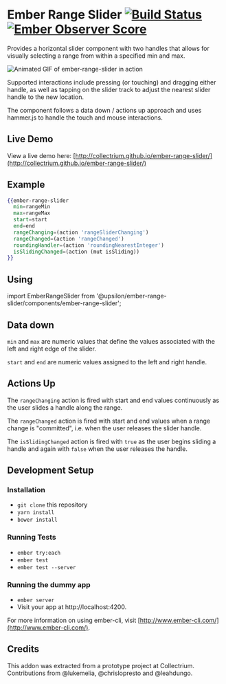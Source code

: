 # Ember Range Slider [![Build Status](https://travis-ci.org/collectrium/ember-range-slider.svg?branch=master)](https://travis-ci.org/collectrium/ember-range-slider) [![Ember Observer Score](http://emberobserver.com/badges/ember-range-slider.svg)](http://emberobserver.com/addons/ember-range-slider)

Provides a horizontal slider component with two handles that allows for visually selecting a range from within a specified min and max.

![Animated GIF of ember-range-slider in action](http://f.cl.ly/items/2E3B3d44330C0S3J0H31/range-slider.gif)

Supported interactions include pressing (or touching) and dragging either handle, as well as tapping on the slider track to adjust the nearest slider handle to the new location.

The component follows a data down / actions up approach and uses hammer.js to handle the touch and mouse interactions.

## Live Demo

View a live demo here: [http://collectrium.github.io/ember-range-slider/](http://collectrium.github.io/ember-range-slider/)

## Example

```hbs
{{ember-range-slider
  min=rangeMin
  max=rangeMax
  start=start
  end=end
  rangeChanging=(action 'rangeSliderChanging')
  rangeChanged=(action 'rangeChanged')
  roundingHandler=(action 'roundingNearestInteger')
  isSlidingChanged=(action (mut isSliding))
}}
```

## Using

import EmberRangeSlider from '@upsilon/ember-range-slider/components/ember-range-slider';

## Data down

`min` and `max` are numeric values that define the values associated with the left and right edge of the slider.

`start` and `end` are numeric values assigned to the left and right handle.

## Actions Up

The `rangeChanging` action is fired with start and end values continuously as the user slides a handle along the range.

The `rangeChanged` action is fired with start and end values when a range change is "committed", i.e. when the user releases the slider handle.

The `isSlidingChanged` action is fired with `true` as the user begins sliding a handle and again with `false` when the user releases the handle.

## Development Setup

### Installation

* `git clone` this repository
* `yarn install`
* `bower install`

### Running Tests

* `ember try:each`
* `ember test`
* `ember test --server`

### Running the dummy app

* `ember server`
* Visit your app at http://localhost:4200.

For more information on using ember-cli, visit [http://www.ember-cli.com/](http://www.ember-cli.com/).

## Credits

This addon was extracted from a prototype project at Collectrium. Contributions from @lukemelia, @chrislopresto and @leahdungo.
